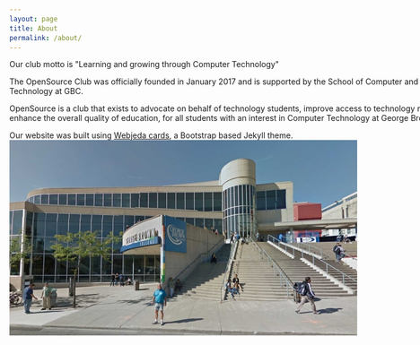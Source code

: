 ```yaml
---
layout: page
title: About
permalink: /about/
---
```


<div class="container" style="width: 90vw;">
  <div class="row">
  <div class="col-sm-7">
      <div class="mt50">
      <p>
      Our club motto is "Learning and growing through Computer Technology"
      </p>
      <p>
      The OpenSource Club was officially founded in January 2017 and is supported by the School of Computer and Information Technology at GBC.
      </p>
      <p>
      OpenSource is a club that exists to advocate on behalf of technology students, improve access to technology resources, and enhance the overall quality of education, for all students with an interest in Computer Technology at George Brown.
      </p>
      Our website was built using <a href="http://blog.webjeda.com">Webjeda cards</a>, a Bootstrap based Jekyll theme.
      </div>
    </div>
    <div class="col-sm-5">
      <div class="mt50">
        <img src="/images/casa-loma.jpg"/>
      </div>
    </div>
  </div>

</div>
<br>
<!-- Read [Webjeda Blog](http://blog.webjeda.com){: target="_blank"} for jekyll tutorials. -->
